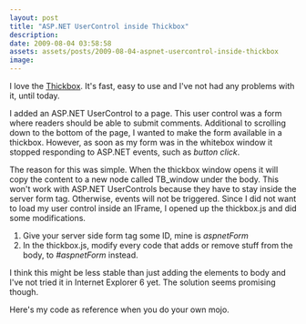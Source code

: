 ```yaml
---
layout: post
title: "ASP.NET UserControl inside Thickbox"
description:
date: 2009-08-04 03:58:58
assets: assets/posts/2009-08-04-aspnet-usercontrol-inside-thickbox
image: 
---
```


I love the [Thickbox](http://jquery.com/demo/thickbox/). It's fast, easy to use and I've not had any problems with it, until today.

I added an ASP.NET UserControl to a page. This user control was a form where readers should be able to submit comments. Additional to scrolling down to the bottom of the page, I wanted to make the form available in a thickbox. However, as soon as my form was in the whitebox window it stopped responding to ASP.NET events, such as <em>button click</em>.

The reason for this was simple. When the thickbox window opens it will copy the content to a new node called TB_window under the body. This won't work with ASP.NET UserControls because they have to stay inside the server form tag. Otherwise, events will not be triggered. Since I did not want to load my user control inside an IFrame, I opened up the thickbox.js and did some modifications.

1. Give your server side form tag some ID, mine is _aspnetForm_
2. In the thickbox.js, modify every code that adds or remove stuff from the body, to _#aspnetForm_ instead.

I think this might be less stable than just adding the elements to body and I've not tried it in Internet Explorer 6 yet. The solution seems promising though.

Here's my code as reference when you do your own mojo.

<script src="https://gist.github.com/miklund/acac36e5e996ef347bca.js?file=thickbox.js"></script>
